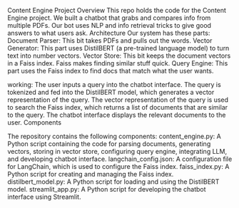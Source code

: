 Content Engine Project 
Overview
This repo holds the code for the Content Engine project. We built a chatbot that grabs and compares info from multiple PDFs. Our bot uses NLP and info retrieval tricks to give good answers to what users ask. Architecture Our system has these parts:
Document Parser: This bit takes PDFs and pulls out the words.
Vector Generator: This part uses DistilBERT (a pre-trained language model) to turn text into number vectors. 
Vector Store: This bit keeps the document vectors in a Faiss index. Faiss makes finding similar stuff quick. 
Query Engine: This part uses the Faiss index to find docs that match what the user wants. 

working:
The user inputs a query into the chatbot interface.
The query is tokenized and fed into the DistilBERT model, which generates a vector representation of the query.
The vector representation of the query is used to search the Faiss index, which returns a list of documents that are similar to the query.
The chatbot interface displays the relevant documents to the user.
Components

The repository contains the following components:
content_engine.py: A Python script containing the code for parsing documents, generating vectors, storing in vector store, configuring query engine, integrating LLM, and developing chatbot interface.
langchain_config.json: A configuration file for LangChain, which is used to configure the Faiss index.
faiss_index.py: A Python script for creating and managing the Faiss index.
distilbert_model.py: A Python script for loading and using the DistilBERT model.
streamlit_app.py: A Python script for developing the chatbot interface using Streamlit.
